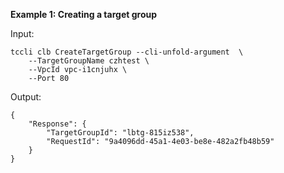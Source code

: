 **Example 1: Creating a target group**



Input: 

```
tccli clb CreateTargetGroup --cli-unfold-argument  \
    --TargetGroupName czhtest \
    --VpcId vpc-i1cnjuhx \
    --Port 80
```

Output: 
```
{
    "Response": {
        "TargetGroupId": "lbtg-815iz538",
        "RequestId": "9a4096dd-45a1-4e03-be8e-482a2fb48b59"
    }
}
```

